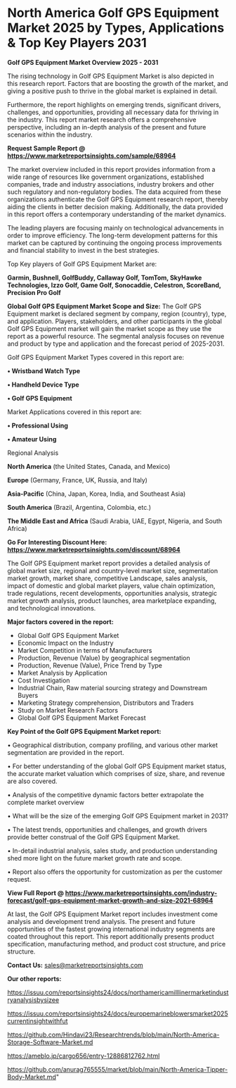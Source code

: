 # North America Golf GPS Equipment Market 2025 by Types, Applications & Top Key Players 2031

<Strong> Golf GPS Equipment Market Overview 2025 - 2031</strong>

The rising technology in Golf GPS Equipment Market is also depicted in this research report. Factors that are boosting the growth of the market, and giving a positive push to thrive in the global market is explained in detail.

Furthermore, the report highlights on emerging trends, significant drivers, challenges, and opportunities, providing all necessary data for thriving in the industry. This report market research offers a comprehensive perspective, including an in-depth analysis of the present and future scenarios within the industry.

<strong>Request Sample Report @ <a href=https://www.marketreportsinsights.com/sample/68964>https://www.marketreportsinsights.com/sample/68964</a></strong>

The market overview included in this report provides information from a wide range of resources like government organizations, established companies, trade and industry associations, industry brokers and other such regulatory and non-regulatory bodies. The data acquired from these organizations authenticate the Golf GPS Equipment research report, thereby aiding the clients in better decision making. Additionally, the data provided in this report offers a contemporary understanding of the market dynamics.

The leading players are focusing mainly on technological advancements in order to improve efficiency. The long-term development patterns for this market can be captured by continuing the ongoing process improvements and financial stability to invest in the best strategies.

Top Key players of Golf GPS Equipment Market are:

<strong>Garmin, Bushnell, GolfBuddy, Callaway Golf, TomTom, SkyHawke Technologies, Izzo Golf, Game Golf, Sonocaddie, Celestron, ScoreBand, Precision Pro Golf</strong>

<strong><b>Global Golf GPS Equipment Market Scope and Size:</b></strong>
The Golf GPS Equipment market is declared segment by company, region (country), type, and application. Players, stakeholders, and other participants in the global Golf GPS Equipment market will gain the market scope as they use the report as a powerful resource. The segmental analysis focuses on revenue and product by type and application and the forecast period of 2025-2031.

Golf GPS Equipment Market Types covered in this report are:

<strong>• Wristband Watch Type

• Handheld Device Type

• Golf GPS Equipment</strong>

Market Applications covered in this report are:

<strong>• Professional Using

• Amateur Using</strong> 

Regional Analysis

<strong>North America</strong> (the United States, Canada, and Mexico)

<strong>Europe</strong> (Germany, France, UK, Russia, and Italy)

<strong>Asia-Pacific</strong> (China, Japan, Korea, India, and Southeast Asia)

<strong>South America</strong> (Brazil, Argentina, Colombia, etc.)

<strong>The Middle East and Africa</strong> (Saudi Arabia, UAE, Egypt, Nigeria, and South Africa)

<strong>Go For Interesting Discount Here: <a href=https://www.marketreportsinsights.com/discount/68964>https://www.marketreportsinsights.com/discount/68964</a></strong>

The Golf GPS Equipment market report provides a detailed analysis of global market size, regional and country-level market size, segmentation market growth, market share, competitive Landscape, sales analysis, impact of domestic and global market players, value chain optimization, trade regulations, recent developments, opportunities analysis, strategic market growth analysis, product launches, area marketplace expanding, and technological innovations.

<strong><b>Major factors covered in the report:</b></strong>
<ul>
  <li>Global Golf GPS Equipment Market </li>
  <li>Economic Impact on the Industry</li>
  <li>Market Competition in terms of Manufacturers</li>
  <li>Production, Revenue (Value) by geographical segmentation</li>
  <li>Production, Revenue (Value), Price Trend by Type</li>
  <li>Market Analysis by Application</li>
  <li>Cost Investigation</li>
  <li>Industrial Chain, Raw material sourcing strategy and Downstream Buyers</li>
  <li>Marketing Strategy comprehension, Distributors and Traders</li>
  <li>Study on Market Research Factors</li>
  <li>Global Golf GPS Equipment Market Forecast</li>
</ul>

<strong><b>Key Point of the Golf GPS Equipment Market report:</b></strong>

• Geographical distribution, company profiling, and various other market segmentation are provided in the report.

• For better understanding of the global Golf GPS Equipment market status, the accurate market valuation which comprises of size, share, and revenue are also covered.

• Analysis of the competitive dynamic factors better extrapolate the complete market overview

• What will be the size of the emerging Golf GPS Equipment market in 2031?

• The latest trends, opportunities and challenges, and growth drivers provide better construal of the Golf GPS Equipment Market.

• In-detail industrial analysis, sales study, and production understanding shed more light on the future market growth rate and scope.

• Report also offers the opportunity for customization as per the customer request.

<strong><b>View Full Report @ <a href=https://www.marketreportsinsights.com/industry-forecast/golf-gps-equipment-market-growth-and-size-2021-68964>https://www.marketreportsinsights.com/industry-forecast/golf-gps-equipment-market-growth-and-size-2021-68964</a></b></strong>


At last, the Golf GPS Equipment Market report includes investment come analysis and development trend analysis. The present and future opportunities of the fastest growing international industry segments are coated throughout this report. This report additionally presents product specification, manufacturing method, and product cost structure, and price structure.

<strong>Contact Us:</strong>
sales@marketreportsinsights.com

<strong>Our other reports:</strong>

<a href=https://issuu.com/reportsinsights24/docs/northamericamilllinermarketindustryanalysisbysizee>https://issuu.com/reportsinsights24/docs/northamericamilllinermarketindustryanalysisbysizee</a>

<a href=https://issuu.com/reportsinsights24/docs/europemarineblowersmarket2025currentinsightwithfut>https://issuu.com/reportsinsights24/docs/europemarineblowersmarket2025currentinsightwithfut</a>

<a href=https://github.com/Hindavi23/Researchtrends/blob/main/North-America-Storage-Software-Market.md>https://github.com/Hindavi23/Researchtrends/blob/main/North-America-Storage-Software-Market.md</a>

<a href=https://ameblo.jp/cargo656/entry-12886812762.html>https://ameblo.jp/cargo656/entry-12886812762.html</a>

<a href=https://github.com/anurag765555/market/blob/main/North-America-Tipper-Body-Market.md>https://github.com/anurag765555/market/blob/main/North-America-Tipper-Body-Market.md</a>"
